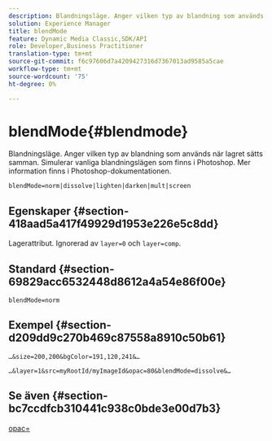 ```yaml
---
description: Blandningsläge. Anger vilken typ av blandning som används när lagret sätts samman. Simulerar vanliga blandningslägen som finns i Photoshop. Mer information finns i Photoshop-dokumentationen.
solution: Experience Manager
title: blendMode
feature: Dynamic Media Classic,SDK/API
role: Developer,Business Practitioner
translation-type: tm+mt
source-git-commit: f6c97606d7a4209427316d7367013ad9585a5cae
workflow-type: tm+mt
source-wordcount: '75'
ht-degree: 0%

---
```



# blendMode{#blendmode}

Blandningsläge. Anger vilken typ av blandning som används när lagret sätts samman. Simulerar vanliga blandningslägen som finns i Photoshop. Mer information finns i Photoshop-dokumentationen.

`blendMode=norm|dissolve|lighten|darken|mult|screen`

## Egenskaper {#section-418aad5a417f49929d1953e226e5c8dd}

Lagerattribut. Ignorerad av `layer=0` och `layer=comp`.

## Standard {#section-69829acc6532448d8612a4a54e86f00e}

`blendMode=norm`

## Exempel {#section-d209dd9c270b469c87558a8910c50b61}

`…&size=200,200&bgColor=191,120,241&…`

`…&layer=1&src=myRootId/myImageId&opac=80&blendMode=dissolve&…`

## Se även {#section-bc7ccdfcb310441c938c0bde3e00d7b3}

[opac=](../../../../../is-api/http-ref/image-serving-api-ref/c-http-protocol-reference/c-command-reference/r-opac.md#reference-d2269b51aca34599a08d0a46ee5c27e5)
